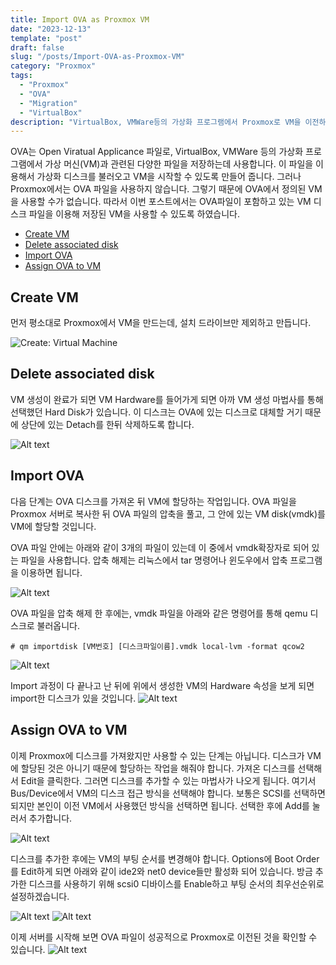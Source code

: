 ```yaml
---
title: Import OVA as Proxmox VM
date: "2023-12-13"
template: "post"
draft: false
slug: "/posts/Import-OVA-as-Proxmox-VM"
category: "Proxmox"
tags:
  - "Proxmox"
  - "OVA"
  - "Migration"
  - "VirtualBox"
description: "VirtualBox, VMWare등의 가상화 프로그램에서 Proxmox로 VM을 이전하기 위한 방법 중 하나입니다."
---
```


OVA는 Open Viratual Applicance 파일로, VirtualBox, VMWare 등의 가상화 프로그램에서 가상 머신(VM)과 관련된 다양한 파일을 저장하는데 사용합니다. 이 파일을 이용해서 가상화 디스크를 불러오고 VM을 시작할 수 있도록 만들어 줍니다. 그러나 Proxmox에서는 OVA 파일을 사용하지 않습니다. 그렇기 때문에 OVA에서 정의된 VM을 사용할 수가 없습니다. 따라서 이번 포스트에서는 OVA파일이 포함하고 있는 VM 디스크 파일을 이용해 저장된 VM을 사용할 수 있도록 하였습니다.

- [Create VM](#create-vm)
- [Delete associated disk](#delete-associated-disk)
- [Import OVA](#import-ova)
- [Assign OVA to VM](#assign-ova-to-vm)

## Create VM
먼저 평소대로 Proxmox에서 VM을 만드는데, 설치 드라이브만 제외하고 만듭니다.

![Create: Virtual Machine](./media/image.png)

## Delete associated disk
VM 생성이 완료가 되면 VM Hardware를 들어가게 되면 아까 VM 생성 마법사를 통해 선택했던 Hard Disk가 있습니다. 이 디스크는 OVA에 있는 디스크로 대체할 거기 때문에 상단에 있는 Detach를 한뒤 삭제하도록 합니다.

![Alt text](./media/image-2.png)

## Import OVA
다음 단계는 OVA 디스크를 가져온 뒤 VM에 할당하는 작업입니다. OVA 파일을 Proxmox 서버로 복사한 뒤 OVA 파일의 압축을 풀고, 그 안에 있는 VM disk(vmdk)를 VM에 할당할 것입니다.

OVA 파일 안에는 아래와 같이 3개의 파일이 있는데 이 중에서 vmdk확장자로 되어 있는 파일을 사용합니다. 압축 해제는 리눅스에서 tar 명령어나 윈도우에서 압축 프로그램을 이용하면 됩니다.

![Alt text](./media/image-3.png)

OVA 파일을 압축 해제 한 후에는, vmdk 파일을 아래와 같은 명령어를 통해 qemu 디스크로 불러옵니다.

    # qm importdisk [VM번호] [디스크파일이름].vmdk local-lvm -format qcow2
![Alt text](./media/image-4.png)

Import 과정이 다 끝나고 난 뒤에 위에서 생성한 VM의 Hardware 속성을 보게 되면 import한 디스크가 있을 것입니다.
![Alt text](./media/image-5.png)

## Assign OVA to VM
이제 Proxmox에 디스크를 가져왔지만 사용할 수 있는 단계는 아닙니다. 디스크가 VM에 할당된 것은 아니기 때문에 할당하는 작업을 해줘야 합니다. 가져온 디스크를 선택해서 Edit을 클릭한다. 그러면 디스크를 추가할 수 있는 마법사가 나오게 됩니다. 여기서 Bus/Device에서 VM의 디스크 접근 방식을 선택해야 합니다. 보통은 SCSI를 선택하면 되지만 본인이 이전 VM에서 사용했던 방식을 선택하면 됩니다. 선택한 후에 Add를 눌러서 추가합니다.

![Alt text](./media/image-6.png)

디스크를 추가한 후에는 VM의 부팅 순서를 변경해야 합니다. Options에 Boot Order를 Edit하게 되면 아래와 같이 ide2와 net0 device들만 활성화 되어 있습니다. 방금 추가한 디스크를 사용하기 위해 scsi0 디바이스를 Enable하고 부팅 순서의 최우선순위로 설정하겠습니다.

![Alt text](./media/image-7.png)
![Alt text](./media/image-8.png)

이제 서버를 시작해 보면 OVA 파일이 성공적으로 Proxmox로 이전된 것을 확인할 수 있습니다.
![Alt text](./media/image-9.png)